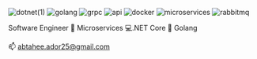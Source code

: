 ![dotnet(1)](https://github.com/Ador-25/Ador-25/assets/84260545/f0ff618c-acd8-4eea-a8c6-1e47f980783b) 
![golang](https://github.com/Ador-25/Ador-25/assets/84260545/17e92ad2-693e-4da4-8fba-4ed409b73fc3) 
![grpc](https://github.com/Ador-25/Ador-25/assets/84260545/f3b5f579-8394-41b9-b32a-2103674d5b15)
![api](https://github.com/Ador-25/Ador-25/assets/84260545/e9324eb0-c196-40df-a9ad-449be41b6b18)
![docker](https://github.com/Ador-25/Ador-25/assets/84260545/f9c0084f-7ddd-4762-9520-adf39588ab8a)
![microservices](https://github.com/Ador-25/Ador-25/assets/84260545/2f9b1c1c-f091-4a8d-a06e-c31bddad5557)
![rabbitmq](https://github.com/Ador-25/Ador-25/assets/84260545/45769868-3618-4328-8de8-ad4b9e68d78b)

Software Engineer 🔭 Microservices  💻.NET Core 📝 Golang

📫 abtahee.ador25@gmail.com

<!--
**Ador-25/Ador-25** is a ✨ _special_ ✨ repository because its `README.md` (this file) appears on your GitHub profile.

Here are some ideas to get you started:

- 🔭 I’m currently working on ...
- 🌱 I’m currently learning ...
- 👯 I’m looking to collaborate on ...
- 🤔 I’m looking for help with ...
- 💬 Ask me about ...
- 📫 How to reach me: ...
- 😄 Pronouns: ...
- ⚡ Fun fact: ...

-->

